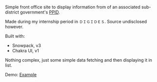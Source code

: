 Simple front office site to display information from of an associated sub-district government's [PPID](https://ppid.ntbprov.go.id/halaman-11-sekilas-tentang-ppid.html).

Made during my internship period in `ＤＩＧＩＤＥＳ`. Source undisclosed however.

Built with:
- Snowpack, v3
- Chakra UI, v1

Nothing complex, just some simple data fetching and then displaying it in list.

Demo: [Example](https://sengaselatan.desa.id/ppid)
